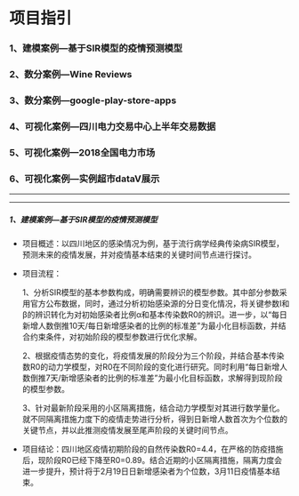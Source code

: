 # 项目指引

### 1、建模案例—基于SIR模型的疫情预测模型
### 2、数分案例—Wine Reviews
### 3、数分案例—google-play-store-apps
### 4、可视化案例—四川电力交易中心上半年交易数据
### 5、可视化案例—2018全国电力市场
### 6、可视化案例—实例超市dataV展示
****
****
##### 1、建模案例—基于SIR模型的疫情预测模型
- 项目概述：以四川地区的感染情况为例，基于流行病学经典传染病SIR模型，预测未来的疫情发展，并对疫情基本结束的关键时间节点进行探讨。
- 项目流程：

  1、分析SIR模型的基本参数构成，明确需要辨识的模型参数。其中部分参数采用官方公布数据，同时，通过分析初始感染源的分日变化情况，将关键参数I和β的辨识转化为对初始感染者比例α和基本传染数R0的辨识。进一步，以“每日新增人数倒推10天/每日新增感染者的比例的标准差”为最小化目标函数，并结合约束条件，对初始阶段的模型参数进行优化求解。
  
  2、根据疫情态势的变化，将疫情发展的阶段分为三个阶段，并结合基本传染数R0的动力学模型，对R0在不同阶段的变化进行研究。同时利用“每日新增人数倒推7天/新增感染者的比例的标准差”为最小化目标函数，求解得到现阶段的模型参数。
  
  3、针对最新阶段采用的小区隔离措施，结合动力学模型对其进行数学量化。就不同隔离措施力度下的疫情走势进行分析，得到日新增人数首次为个位数的关键节点，并以此推测疫情发展至尾声阶段的关键时间节点。
- 项目结论：四川地区疫情初期阶段的自然传染数R0=4.4，在严格的防疫措施后，现阶段R0已经下降至R0=0.89。结合近期的小区隔离措施，隔离力度会进一步提升，预计将于2月19日日新增感染者为个位数，3月11日疫情基本结束。
